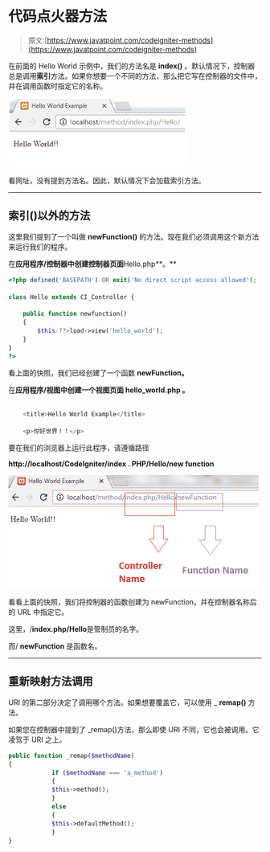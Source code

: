 # 代码点火器方法

> 原文:[https://www.javatpoint.com/codeigniter-methods](https://www.javatpoint.com/codeigniter-methods)

在前面的 Hello World 示例中，我们的方法名是 **index()** 。默认情况下，控制器总是调用**索引**方法。如果你想要一个不同的方法，那么把它写在控制器的文件中，并在调用函数时指定它的名称。

![Codeigniter Methods 1](img/ac8571f22bf796ce47db6d3aabfd94f0.png)

看网址，没有提到方法名。因此，默认情况下会加载索引方法。

* * *

## 索引()以外的方法

这里我们提到了一个叫做 **newFunction()** 的方法。现在我们必须调用这个新方法来运行我们的程序。

在**应用程序/控制器中创建控制器页面**Hello.php**。**

```php
<?php defined('BASEPATH') OR exit('No direct script access allowed');

class Hello extends CI_Controller {

	public function newfunction()
	{
		$this-??>load->view('hello_world');
	}
}
?>

```

看上面的快照，我们已经创建了一个函数 **newFunction。**

在**应用程序/视图中创建一个视图页面 **hello_world.php** 。**

```php

	<title>Hello World Example</title>

	<p>你好世界！！</p>

```

要在我们的浏览器上运行此程序，请遵循路径

**http://localhost/CodeIgniter/index . PHP/Hello/new function**

![Codeigniter Methods 4](img/dc4edbc9c9f7ca83012d73eae724cb7f.png)

看看上面的快照，我们将控制器的函数创建为 newFunction，并在控制器名称后的 URL 中指定它。

这里，/**index.php/Hello**是管制员的名字。

而/ **newFunction** 是函数名。

* * *

## 重新映射方法调用

URI 的第二部分决定了调用哪个方法。如果想要覆盖它，可以使用 _ **remap()** 方法。

如果您在控制器中提到了 _remap()方法，那么即使 URI 不同，它也会被调用。它凌驾于 URI 之上。

```php
public function _remap($methodName)
{
			if ($methodName === 'a_method')
			{
			$this->method();
			}
			else
			{
			$this->defaultMethod();
			}
}

```